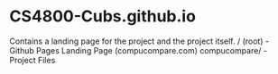 # CS4800-Cubs.github.io
Contains a landing page for the project and the project itself.
/ (root) - Github Pages Landing Page (compucompare.com)
compucompare/ - Project Files

